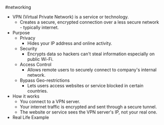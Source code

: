 #networking 
* VPN (Virtual Private Network) is a service or technology.
	* Creates a secure, encrypted connection over a less secure network - typically internet.
* Purpose 
	* Privacy
		* Hides your IP address and online activity.
	* Security
		* Encrypts data so hackers can't steal information especially on public Wi-Fi.
	* Access Control
		* Allows remote users to securely connect to company's internal network.
	* Bypass Geo-restrictions
		* Lets users access websites or service blocked in certain countries.
* How it works
	* You connect to a VPN server.
	* Your internet traffic is encrypted and sent through a secure tunnel.
	* The website or service sees the VPN server's IP, not your real one.
* Real Life Example
